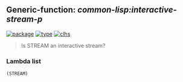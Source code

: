 ## Generic-function: ***common-lisp:interactive-stream-p***
[![package](https://img.shields.io/badge/Package-COMMON--LISP-5f9ea0.svg?style=social&colorA=999999)](../) [![type](https://img.shields.io/badge/Type-Generic--Function-5f9ea0.svg?style=social&colorA=999999)](../#generic-function) [![clhs](https://img.shields.io/badge/CLHS-INTERACTIVE--STREAM--P-5f9ea0.svg?style=social&colorA=999999)](http://www.lispworks.com/documentation/HyperSpec/Body/f_intera.htm) 

> Is STREAM an interactive stream?

### Lambda list
```
(STREAM)
```
